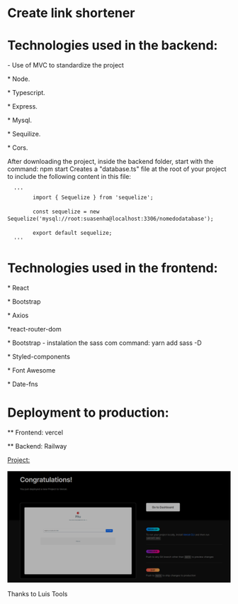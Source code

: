 # Create link shortener

  <h1>Technologies used in the backend:</h1>
  <span>- Use of MVC to standardize the project</span>
  <p>* Node.</p>
  <p>* Typescript.</p>
  <p>* Express.</p>
  <p>* Mysql.</p>
  <p>* Sequilize.</p>
  <p>* Cors.</p>
  

<span>After downloading the project, inside the backend folder, start with the command:
        npm start</span>
<span>Creates a "database.ts" file at the root of your project to include the following content in this file:</span>

      '''   
            import { Sequelize } from 'sequelize';

            const sequelize = new Sequelize('mysql://root:suasenha@localhost:3306/nomedodatabase');

            export default sequelize;
      '''




  <h1>Technologies used in the frontend:</h1>
  <p>* React</p>
  <p>* Bootstrap</p>
  <p>* Axios</p>
  <p>*react-router-dom</p>
  <p>* Bootstrap - instalation the sass com command: yarn add sass -D</p>
  <p>* Styled-components</p>
  <p>* Font Awesome</p>
  <p>* Date-fns</p>

<h1>Deployment to production:</h1>

<p>** Frontend: vercel</p>
<p>** Backend: Railway</p>

<a href="https://pitu-rosy.vercel.app/" target="_blank">
      Project:
      <br>
      <br>
      <img src="./deploy.png" alt="Project" >
</a>







<span>Thanks to Luis Tools</span>